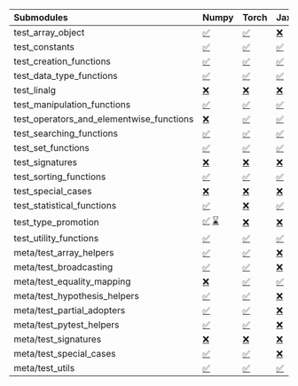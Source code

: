 | Submodules                               | Numpy                                                                                                                                                                                                                                                             | Torch                                                                                                                           | Jax                                                                                                                             | Tensorflow                                                                                                                                                                                                                                                        |
|:-----------------------------------------|:------------------------------------------------------------------------------------------------------------------------------------------------------------------------------------------------------------------------------------------------------------------|:--------------------------------------------------------------------------------------------------------------------------------|:--------------------------------------------------------------------------------------------------------------------------------|:------------------------------------------------------------------------------------------------------------------------------------------------------------------------------------------------------------------------------------------------------------------|
| test_array_object                        | <a href="https://github.com/unifyai/ivy/runs/8168120417?check_suite_focus=true" rel="noopener noreferrer" target="_blank">✅</a>                                                                                                                                   | <a href="https://github.com/unifyai/ivy/runs/8168121640?check_suite_focus=true" rel="noopener noreferrer" target="_blank">✅</a> | <a href="https://github.com/unifyai/ivy/runs/8168122455?check_suite_focus=true" rel="noopener noreferrer" target="_blank">❌</a> | <a href="https://github.com/unifyai/ivy/runs/8168123637?check_suite_focus=true" rel="noopener noreferrer" target="_blank">✅</a>                                                                                                                                   |
| test_constants                           | <a href="https://github.com/unifyai/ivy/runs/8168120472?check_suite_focus=true" rel="noopener noreferrer" target="_blank">✅</a>                                                                                                                                   | <a href="https://github.com/unifyai/ivy/runs/8168121686?check_suite_focus=true" rel="noopener noreferrer" target="_blank">✅</a> | <a href="https://github.com/unifyai/ivy/runs/8168122504?check_suite_focus=true" rel="noopener noreferrer" target="_blank">✅</a> | <a href="https://github.com/unifyai/ivy/runs/8168123676?check_suite_focus=true" rel="noopener noreferrer" target="_blank">✅</a>                                                                                                                                   |
| test_creation_functions                  | <a href="https://github.com/unifyai/ivy/runs/8168120523?check_suite_focus=true" rel="noopener noreferrer" target="_blank">✅</a>                                                                                                                                   | <a href="https://github.com/unifyai/ivy/runs/8168121718?check_suite_focus=true" rel="noopener noreferrer" target="_blank">✅</a> | <a href="https://github.com/unifyai/ivy/runs/8168122558?check_suite_focus=true" rel="noopener noreferrer" target="_blank">✅</a> | <a href="https://github.com/unifyai/ivy/runs/8168123699?check_suite_focus=true" rel="noopener noreferrer" target="_blank">✅</a>                                                                                                                                   |
| test_data_type_functions                 | <a href="https://github.com/unifyai/ivy/runs/8168120567?check_suite_focus=true" rel="noopener noreferrer" target="_blank">✅</a>                                                                                                                                   | <a href="https://github.com/unifyai/ivy/runs/8168121750?check_suite_focus=true" rel="noopener noreferrer" target="_blank">✅</a> | <a href="https://github.com/unifyai/ivy/runs/8168122608?check_suite_focus=true" rel="noopener noreferrer" target="_blank">✅</a> | <a href="https://github.com/unifyai/ivy/runs/8168123728?check_suite_focus=true" rel="noopener noreferrer" target="_blank">✅</a>                                                                                                                                   |
| test_linalg                              | <a href="https://github.com/unifyai/ivy/runs/8168120598?check_suite_focus=true" rel="noopener noreferrer" target="_blank">❌</a>                                                                                                                                   | <a href="https://github.com/unifyai/ivy/runs/8168121785?check_suite_focus=true" rel="noopener noreferrer" target="_blank">❌</a> | <a href="https://github.com/unifyai/ivy/runs/8168122674?check_suite_focus=true" rel="noopener noreferrer" target="_blank">❌</a> | <a href="https://github.com/unifyai/ivy/runs/8168123771?check_suite_focus=true" rel="noopener noreferrer" target="_blank">❌</a>                                                                                                                                   |
| test_manipulation_functions              | <a href="https://github.com/unifyai/ivy/runs/8168120630?check_suite_focus=true" rel="noopener noreferrer" target="_blank">✅</a>                                                                                                                                   | <a href="https://github.com/unifyai/ivy/runs/8168121822?check_suite_focus=true" rel="noopener noreferrer" target="_blank">✅</a> | <a href="https://github.com/unifyai/ivy/runs/8168122736?check_suite_focus=true" rel="noopener noreferrer" target="_blank">✅</a> | <a href="https://github.com/unifyai/ivy/runs/8168123818?check_suite_focus=true" rel="noopener noreferrer" target="_blank">✅</a>                                                                                                                                   |
| test_operators_and_elementwise_functions | <a href="https://github.com/unifyai/ivy/runs/8168120668?check_suite_focus=true" rel="noopener noreferrer" target="_blank">❌</a>                                                                                                                                   | <a href="https://github.com/unifyai/ivy/runs/8168121868?check_suite_focus=true" rel="noopener noreferrer" target="_blank">✅</a> | <a href="https://github.com/unifyai/ivy/runs/8168122785?check_suite_focus=true" rel="noopener noreferrer" target="_blank">✅</a> | <a href="https://github.com/unifyai/ivy/runs/8168123892?check_suite_focus=true" rel="noopener noreferrer" target="_blank">✅</a>                                                                                                                                   |
| test_searching_functions                 | <a href="https://github.com/unifyai/ivy/runs/8168120694?check_suite_focus=true" rel="noopener noreferrer" target="_blank">✅</a>                                                                                                                                   | <a href="https://github.com/unifyai/ivy/runs/8168121903?check_suite_focus=true" rel="noopener noreferrer" target="_blank">✅</a> | <a href="https://github.com/unifyai/ivy/runs/8168122842?check_suite_focus=true" rel="noopener noreferrer" target="_blank">✅</a> | <a href="https://github.com/unifyai/ivy/runs/8168123951?check_suite_focus=true" rel="noopener noreferrer" target="_blank">✅</a>                                                                                                                                   |
| test_set_functions                       | <a href="https://github.com/unifyai/ivy/runs/8168120725?check_suite_focus=true" rel="noopener noreferrer" target="_blank">✅</a>                                                                                                                                   | <a href="https://github.com/unifyai/ivy/runs/8168121932?check_suite_focus=true" rel="noopener noreferrer" target="_blank">✅</a> | <a href="https://github.com/unifyai/ivy/runs/8168122888?check_suite_focus=true" rel="noopener noreferrer" target="_blank">✅</a> | <a href="https://github.com/unifyai/ivy/runs/8168124020?check_suite_focus=true" rel="noopener noreferrer" target="_blank">✅</a>                                                                                                                                   |
| test_signatures                          | <a href="https://github.com/unifyai/ivy/runs/8168120757?check_suite_focus=true" rel="noopener noreferrer" target="_blank">❌</a>                                                                                                                                   | <a href="https://github.com/unifyai/ivy/runs/8168121963?check_suite_focus=true" rel="noopener noreferrer" target="_blank">❌</a> | <a href="https://github.com/unifyai/ivy/runs/8168122933?check_suite_focus=true" rel="noopener noreferrer" target="_blank">❌</a> | <a href="https://github.com/unifyai/ivy/runs/8168124102?check_suite_focus=true" rel="noopener noreferrer" target="_blank">❌</a>                                                                                                                                   |
| test_sorting_functions                   | <a href="https://github.com/unifyai/ivy/runs/8168120824?check_suite_focus=true" rel="noopener noreferrer" target="_blank">✅</a>                                                                                                                                   | <a href="https://github.com/unifyai/ivy/runs/8168121994?check_suite_focus=true" rel="noopener noreferrer" target="_blank">✅</a> | <a href="https://github.com/unifyai/ivy/runs/8168122967?check_suite_focus=true" rel="noopener noreferrer" target="_blank">✅</a> | <a href="https://github.com/unifyai/ivy/runs/8168124170?check_suite_focus=true" rel="noopener noreferrer" target="_blank">✅</a>                                                                                                                                   |
| test_special_cases                       | <a href="https://github.com/unifyai/ivy/runs/8168120902?check_suite_focus=true" rel="noopener noreferrer" target="_blank">❌</a>                                                                                                                                   | <a href="https://github.com/unifyai/ivy/runs/8168122022?check_suite_focus=true" rel="noopener noreferrer" target="_blank">❌</a> | <a href="https://github.com/unifyai/ivy/runs/8168123004?check_suite_focus=true" rel="noopener noreferrer" target="_blank">❌</a> | <a href="https://github.com/unifyai/ivy/runs/8168124241?check_suite_focus=true" rel="noopener noreferrer" target="_blank">❌</a>                                                                                                                                   |
| test_statistical_functions               | <a href="https://github.com/unifyai/ivy/runs/8168120996?check_suite_focus=true" rel="noopener noreferrer" target="_blank">✅</a>                                                                                                                                   | <a href="https://github.com/unifyai/ivy/runs/8168122047?check_suite_focus=true" rel="noopener noreferrer" target="_blank">❌</a> | <a href="https://github.com/unifyai/ivy/runs/8168123041?check_suite_focus=true" rel="noopener noreferrer" target="_blank">✅</a> | <a href="https://github.com/unifyai/ivy/runs/8168124306?check_suite_focus=true" rel="noopener noreferrer" target="_blank">❌</a>                                                                                                                                   |
| test_type_promotion                      | <a href="https://github.com/unifyai/ivy/runs/8167789841?check_suite_focus=true" rel="noopener noreferrer" target="_blank">✅</a>   <a href="https://github.com/unifyai/ivy/runs/8168121087?check_suite_focus=true" rel="noopener noreferrer" target="_blank">⌛</a> | <a href="https://github.com/unifyai/ivy/runs/8168122068?check_suite_focus=true" rel="noopener noreferrer" target="_blank">❌</a> | <a href="https://github.com/unifyai/ivy/runs/8168123066?check_suite_focus=true" rel="noopener noreferrer" target="_blank">❌</a> | <a href="https://github.com/unifyai/ivy/runs/8167793618?check_suite_focus=true" rel="noopener noreferrer" target="_blank">❌</a>   <a href="https://github.com/unifyai/ivy/runs/8168124366?check_suite_focus=true" rel="noopener noreferrer" target="_blank">⌛</a> |
| test_utility_functions                   | <a href="https://github.com/unifyai/ivy/runs/8168121179?check_suite_focus=true" rel="noopener noreferrer" target="_blank">✅</a>                                                                                                                                   | <a href="https://github.com/unifyai/ivy/runs/8168122100?check_suite_focus=true" rel="noopener noreferrer" target="_blank">✅</a> | <a href="https://github.com/unifyai/ivy/runs/8168123100?check_suite_focus=true" rel="noopener noreferrer" target="_blank">✅</a> | <a href="https://github.com/unifyai/ivy/runs/8168124407?check_suite_focus=true" rel="noopener noreferrer" target="_blank">✅</a>                                                                                                                                   |
| meta/test_array_helpers                  | <a href="https://github.com/unifyai/ivy/runs/8168121254?check_suite_focus=true" rel="noopener noreferrer" target="_blank">✅</a>                                                                                                                                   | <a href="https://github.com/unifyai/ivy/runs/8168122127?check_suite_focus=true" rel="noopener noreferrer" target="_blank">✅</a> | <a href="https://github.com/unifyai/ivy/runs/8168123151?check_suite_focus=true" rel="noopener noreferrer" target="_blank">❌</a> | <a href="https://github.com/unifyai/ivy/runs/8168124450?check_suite_focus=true" rel="noopener noreferrer" target="_blank">✅</a>                                                                                                                                   |
| meta/test_broadcasting                   | <a href="https://github.com/unifyai/ivy/runs/8168121324?check_suite_focus=true" rel="noopener noreferrer" target="_blank">✅</a>                                                                                                                                   | <a href="https://github.com/unifyai/ivy/runs/8168122155?check_suite_focus=true" rel="noopener noreferrer" target="_blank">✅</a> | <a href="https://github.com/unifyai/ivy/runs/8168123231?check_suite_focus=true" rel="noopener noreferrer" target="_blank">❌</a> | <a href="https://github.com/unifyai/ivy/runs/8168124491?check_suite_focus=true" rel="noopener noreferrer" target="_blank">✅</a>                                                                                                                                   |
| meta/test_equality_mapping               | <a href="https://github.com/unifyai/ivy/runs/8168121385?check_suite_focus=true" rel="noopener noreferrer" target="_blank">❌</a>                                                                                                                                   | <a href="https://github.com/unifyai/ivy/runs/8168122187?check_suite_focus=true" rel="noopener noreferrer" target="_blank">✅</a> | <a href="https://github.com/unifyai/ivy/runs/8168123280?check_suite_focus=true" rel="noopener noreferrer" target="_blank">✅</a> | <a href="https://github.com/unifyai/ivy/runs/8168124520?check_suite_focus=true" rel="noopener noreferrer" target="_blank">✅</a>                                                                                                                                   |
| meta/test_hypothesis_helpers             | <a href="https://github.com/unifyai/ivy/runs/8168121443?check_suite_focus=true" rel="noopener noreferrer" target="_blank">✅</a>                                                                                                                                   | <a href="https://github.com/unifyai/ivy/runs/8168122217?check_suite_focus=true" rel="noopener noreferrer" target="_blank">✅</a> | <a href="https://github.com/unifyai/ivy/runs/8168123346?check_suite_focus=true" rel="noopener noreferrer" target="_blank">❌</a> | <a href="https://github.com/unifyai/ivy/runs/8168124577?check_suite_focus=true" rel="noopener noreferrer" target="_blank">✅</a>                                                                                                                                   |
| meta/test_partial_adopters               | <a href="https://github.com/unifyai/ivy/runs/8168121480?check_suite_focus=true" rel="noopener noreferrer" target="_blank">✅</a>                                                                                                                                   | <a href="https://github.com/unifyai/ivy/runs/8168122254?check_suite_focus=true" rel="noopener noreferrer" target="_blank">✅</a> | <a href="https://github.com/unifyai/ivy/runs/8168123405?check_suite_focus=true" rel="noopener noreferrer" target="_blank">❌</a> | <a href="https://github.com/unifyai/ivy/runs/8168124628?check_suite_focus=true" rel="noopener noreferrer" target="_blank">✅</a>                                                                                                                                   |
| meta/test_pytest_helpers                 | <a href="https://github.com/unifyai/ivy/runs/8168121507?check_suite_focus=true" rel="noopener noreferrer" target="_blank">✅</a>                                                                                                                                   | <a href="https://github.com/unifyai/ivy/runs/8168122280?check_suite_focus=true" rel="noopener noreferrer" target="_blank">✅</a> | <a href="https://github.com/unifyai/ivy/runs/8168123463?check_suite_focus=true" rel="noopener noreferrer" target="_blank">❌</a> | <a href="https://github.com/unifyai/ivy/runs/8168124660?check_suite_focus=true" rel="noopener noreferrer" target="_blank">✅</a>                                                                                                                                   |
| meta/test_signatures                     | <a href="https://github.com/unifyai/ivy/runs/8168121553?check_suite_focus=true" rel="noopener noreferrer" target="_blank">❌</a>                                                                                                                                   | <a href="https://github.com/unifyai/ivy/runs/8168122328?check_suite_focus=true" rel="noopener noreferrer" target="_blank">❌</a> | <a href="https://github.com/unifyai/ivy/runs/8168123507?check_suite_focus=true" rel="noopener noreferrer" target="_blank">❌</a> | <a href="https://github.com/unifyai/ivy/runs/8168124695?check_suite_focus=true" rel="noopener noreferrer" target="_blank">❌</a>                                                                                                                                   |
| meta/test_special_cases                  | <a href="https://github.com/unifyai/ivy/runs/8168121581?check_suite_focus=true" rel="noopener noreferrer" target="_blank">✅</a>                                                                                                                                   | <a href="https://github.com/unifyai/ivy/runs/8168122362?check_suite_focus=true" rel="noopener noreferrer" target="_blank">✅</a> | <a href="https://github.com/unifyai/ivy/runs/8168123548?check_suite_focus=true" rel="noopener noreferrer" target="_blank">❌</a> | <a href="https://github.com/unifyai/ivy/runs/8168124725?check_suite_focus=true" rel="noopener noreferrer" target="_blank">✅</a>                                                                                                                                   |
| meta/test_utils                          | <a href="https://github.com/unifyai/ivy/runs/8168121610?check_suite_focus=true" rel="noopener noreferrer" target="_blank">✅</a>                                                                                                                                   | <a href="https://github.com/unifyai/ivy/runs/8168122408?check_suite_focus=true" rel="noopener noreferrer" target="_blank">✅</a> | <a href="https://github.com/unifyai/ivy/runs/8168123595?check_suite_focus=true" rel="noopener noreferrer" target="_blank">✅</a> | <a href="https://github.com/unifyai/ivy/runs/8168124756?check_suite_focus=true" rel="noopener noreferrer" target="_blank">✅</a>                                                                                                                                   |